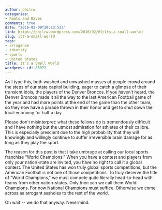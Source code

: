 ```yaml
---
author: philrw
categories:
- Rants and Raves
comments: true
date: "2016-02-09T20:23:53Z"
link: https://philrw.wordpress.com/2016/02/09/its-a-small-world/
slug: its-a-small-world
tags:
- arrogance
- identity
- sports
- United States
title: It's a Small World
wordpress_id: 85972
---
```


As I type this, both washed and unwashed masses of people crowd around the steps of our state capitol building, eager to catch a glimpse of their transient idols, the players of the Denver Broncos. If you haven't heard, the Denver Broncos made it all the way to the last American Football game of the year and had more points at the end of the game than the other team, so they now have a parade thrown in their honor and get to shut down the local economy for half a day.

Please don't misinterpret: what these fellows do is tremendously difficult and I have nothing but the utmost admiration for athletes of their calibre. This is especially prescient due to the high probability that they will knowingly and willingly continue to suffer irreversible brain damage for as long as they play the sport.

The reason for this post is that I take umbrage at calling our local sports franchise "World Champions." When you have a contest and players from only your nation-state are invited, you have no right to call it a global contest. The United States has won truly global sports competitions, but the American Football is not one of those competitions. To truly deserve the title of "World Champions," we must compete quite literally head-to-head with teams from other nation-states. Only *then* can we call them World Champions. For now National Champions must suffice. Otherwise we come across as arrogant assholes to the rest of the world.

Oh wait -- we do that anyway. Nevermind.

